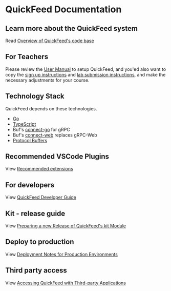 # QuickFeed Documentation

## Learn more about the QuickFeed system

Read [Overview of QuickFeed's code base](qf-overview.md)

## For Teachers

Please review the [User Manual](teacher.md) to setup QuickFeed, and you'ed also want to copy the [sign up instructions](templates/signup.md) and [lab submission instructions](templates/lab-submission.md), and make the necessary adjustments for your course.

## Technology Stack

QuickFeed depends on these technologies.

- [Go](https://golang.org/doc/code.html)
- [TypeScript](https://www.typescriptlang.org/)
- Buf's [connect-go](https://buf.build/blog/connect-a-better-grpc) for gRPC
- Buf's [connect-web](https://buf.build/blog/connect-web-protobuf-grpc-in-the-browser) replaces gRPC-Web
- [Protocol Buffers](https://developers.google.com/protocol-buffers/docs/proto3)

## Recommended VSCode Plugins

View [Recommended extensions](../.vscode/extensions.json)

## For developers

View [QuickFeed Developer Guide](dev.md)

## Kit - release guide

View [Preparing a new Release of QuickFeed's kit Module](release-guide.md)

## Deploy to production

View [Deployment Notes for Production Environments](deploy-prod.md)

## Third party access

View [Accessing QuickFeed with Third-party Applications](third-party-access.md)

